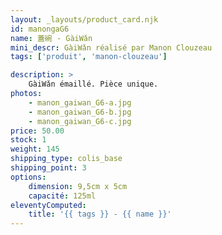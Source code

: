 ```yaml
---
layout: _layouts/product_card.njk
id: manongaG6
name: 蓋碗 - GàiWǎn
mini_descr: GàiWǎn réalisé par Manon Clouzeau
tags: ['produit', 'manon-clouzeau']

description: >
    GàiWǎn émaillé. Pièce unique.
photos:
    - manon_gaiwan_G6-a.jpg
    - manon_gaiwan_G6-b.jpg
    - manon_gaiwan_G6-c.jpg
price: 50.00
stock: 1
weight: 145
shipping_type: colis_base
shipping_point: 3
options:
    dimension: 9,5cm x 5cm
    capacité: 125ml
eleventyComputed:
    title: '{{ tags }} - {{ name }}'
---
```

